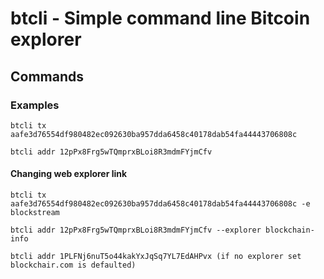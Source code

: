 # btcli - Simple command line Bitcoin explorer

## Commands

### Examples

```
btcli tx aafe3d76554df980482ec092630ba957dda6458c40178dab54fa44443706808c
```

```
btcli addr 12pPx8Frg5wTQmprxBLoi8R3mdmFYjmCfv
```

#### Changing web explorer link

```
btcli tx aafe3d76554df980482ec092630ba957dda6458c40178dab54fa44443706808c -e blockstream
```

```
btcli addr 12pPx8Frg5wTQmprxBLoi8R3mdmFYjmCfv --explorer blockchain-info
```

```
btcli addr 1PLFNj6nuT5o44kakYxJqSq7YL7EdAHPvx (if no explorer set blockchair.com is defaulted)
```
```